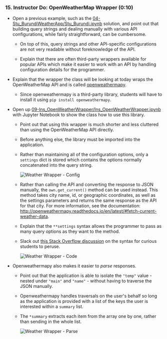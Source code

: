 ### 15. Instructor Do: OpenWeatherMap Wrapper (0:10)

* Open a previous example, such as the [04-Stu_BurundiWeatherApp/Stu_Burundi.ipynb](../../Activities/04-Stu_BurundiWeatherApp/Solved/Stu_Burundi.ipynb) solution, and point out that building query strings and dealing manually with various API configurations, while fairly straightforward, can be cumbersome.

  * On top of this, query strings and other API-specific configurations are not very readable without foreknowledge of the API.

  * Explain that there are often third-party wrappers available for popular APIs which make it easier to work with an API by handling configuration details for the programmer.

* Explain that the wrapper the class will be looking at today wraps the OpenWeatherMap API and is called [openweathermapy](http://openweathermapy.readthedocs.io/en/latest/).

  * Since openweathermapy is a third-party library, students will have to install it using `pip install openweathermapy`.

* Open up [09-Ins_OpenWeatherWrapper/Ins_OpenWeatherWrapper.ipynb](Solved/Ins_OpenWeatherWrapper.ipynb) with Jupyter Notebook to show the class how to use this library.

  * Point out that using this wrapper is much shorter and less cluttered than using the OpenWeatherMap API directly.

  * Before anything else, the library must be imported into the application.

  * Rather than maintaining all of the configuration options, only a `settings` dict is stored which contains the options normally concatenated into the query string.

    ![Weather Wrapper - Config](../../Images/09-WeatherWrap_Config.png)

  * Rather than calling the API and converting the response to JSON manually, the `own.get_current()` method can be used instead. This method takes city name, id, or geographic coordinates, as well as the settings parameters and returns the same response as the API for that city.  For more information, see the documentation: <http://openweathermapy.readthedocs.io/en/latest/#fetch-current-weather-data>.

  * Explain that the `**settings` syntax allows the programmer to pass as many query options as they want to the method.

  * Slack out [this Stack Overflow discussion](http://stackoverflow.com/questions/1769403/understanding-kwargs-in-python) on the syntax for curious students to peruse.

    ![Weather Wrapper - Code](../../Images/09-WeatherWrap_Code.png)

* Openweathermapy also makes it easier to _parse_ responses.

  * Point out that the application is able to isolate the `"temp"` value - nested under `"main"` and `"name"` - without having to traverse the JSON manually.

  * Openweathermapy handles traversals on the user's behalf so long as the application is provided with a list of the keys the user is interested within a `summary` list.

  * The `*summary` extracts each item from the array one by one, rather than sending in the whole list.

    ![Weather Wrapper - Parse](../../Images/09-WeatherWrap_Parse.png)
